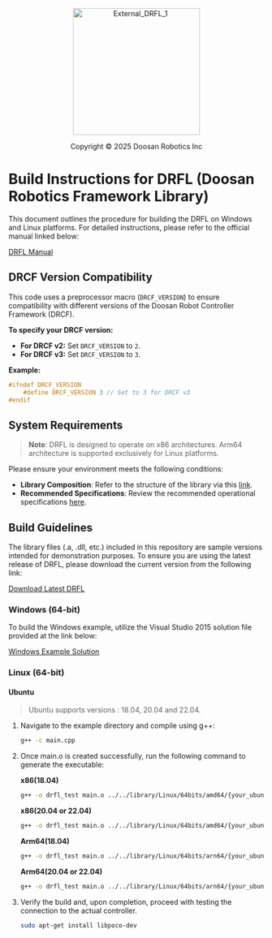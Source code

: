 


<p align="center">
  <img src="https://github.com/user-attachments/assets/221ffc3f-f48d-4322-8e4f-9a0aebdad81c" alt="External_DRFL_1" width="250"/>
</p>
<p align="center">
  Copyright © 2025 Doosan Robotics Inc
</p>


# Build Instructions for DRFL (Doosan Robotics Framework Library)

This document outlines the procedure for building the DRFL on Windows and Linux platforms. For detailed instructions, please refer to the official manual linked below:

[DRFL Manual](https://manual.doosanrobotics.com/en/api/)

## DRCF Version Compatibility

This code uses a preprocessor macro (`DRCF_VERSION`) to ensure compatibility with different versions of the Doosan Robot Controller Framework (DRCF). 

**To specify your DRCF version:**

* **For DRCF v2:** Set `DRCF_VERSION` to `2`.
* **For DRCF v3:** Set `DRCF_VERSION` to `3`.

**Example:**

```c++
#ifndef DRCF_VERSION
    #define DRCF_VERSION 3 // Set to 3 for DRCF v3
#endif
```

## System Requirements


> **Note**: DRFL is designed to operate on x86 architectures. Arm64 architecture is supported exclusively for Linux platforms.

Please ensure your environment meets the following conditions:

- **Library Composition**: Refer to the structure of the library via this [link](https://manual.doosanrobotics.com/help/api/latest/publish/en_us/composition-of-library-36471066.html).
- **Recommended Specifications**: Review the recommended operational specifications [here](https://manual.doosanrobotics.com/help/api/latest/publish/en_us/recommended-operational-specification-50890483.html).


## Build Guidelines
The library files (.a, .dll, etc.) included in this repository are sample versions intended for demonstration purposes. To ensure you are using the latest release of DRFL, please download the current version from the following link:

[Download Latest DRFL](https://robotlab.doosanrobotics.com/en/board/Resources/Software)

### Windows (64-bit)

To build the Windows example, utilize the Visual Studio 2015 solution file provided at the link below:

[Windows Example Solution](https://github.com/doosan-robotics/API-DRFL/blob/main/example/Windows/windows_example/windows_example.sln)


### Linux (64-bit)

#### Ubuntu 

> Ubuntu supports versions : 18.04, 20.04 and 22.04.

1. Navigate to the example directory and compile using g++:
   ```bash
   g++ -c main.cpp
2. Once main.o is created successfully, run the following command to generate the executable:

    **x86(18.04)** 
    ```bash
    g++ -o drfl_test main.o ../../library/Linux/64bits/amd64/{your_ubuntu_version}/libDRFL.a /usr/lib/libPocoFoundation.so /usr/lib/libPocoNet.so
    ```
    **x86(20.04 or 22.04)** 
    ```bash
    g++ -o drfl_test main.o ../../library/Linux/64bits/amd64/{your_ubuntu_version}/libDRFL.a /usr/lib/x86_64-linux-gnu/libPocoFoundation.so /usr/lib/x86_64-linux-gnu/libPocoNet.so
    ```
    **Arm64(18.04)**
    
    ```bash
    g++ -o drfl_test main.o ../../library/Linux/64bits/arn64/{your_ubuntu_version}/libDRFL.a /usr/lib/libPocoFoundation.so /usr/lib/libPocoNet.so
    ```
    **Arm64(20.04 or 22.04)**
    
    ```bash
    g++ -o drfl_test main.o ../../library/Linux/64bits/arn64/{your_ubuntu_version}/libDRFL.a /usr/lib/aarch64-linux-gnu/libPocoFoundation.so /usr/lib/aarch64-linux-gnu/libPocoNet.so
    ```

3. Verify the build and, upon completion, proceed with testing the connection to the actual controller.

    ```bash
    sudo apt-get install libpoco-dev

